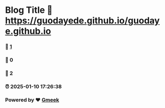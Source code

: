 # Blog Title :link: https://guodayede.github.io/guodaye.github.io 
### :page_facing_up: [1](https://guodayede.github.io/guodaye.github.io/tag.html) 
### :speech_balloon: 0 
### :hibiscus: 2 
### :alarm_clock: 2025-01-10 17:26:38 
### Powered by :heart: [Gmeek](https://github.com/Meekdai/Gmeek)
